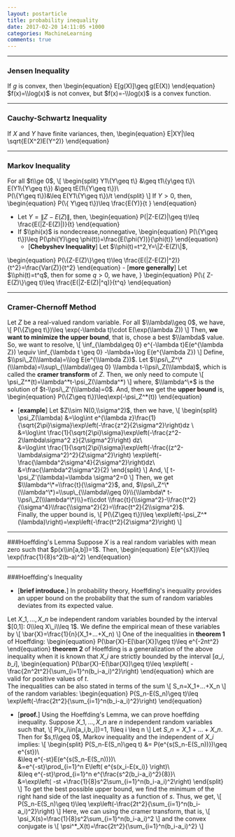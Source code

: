 ```yaml
---
layout: postarticle
title: probability inequality
date: 2017-02-20 14:11:05 +1000
categories: MachineLearning
comments: true
---
```

***
### Jensen Inequality ###
If $g$ is convex, then 
\\begin{equation}
    E[g(X)]\\geq g(E(X))
\\end{equation}
$f(x)=\\log(x)$ is not convex, but $f(x)=-\\log(x)$ is a convex function.  
  
      
***
### Cauchy-Schwartz Inequality ###
            
If $X$ and $Y$ have finite variances, then,
\\begin{equation}
    E|XY|\\leq \\sqrt{E(X^2)E(Y^2)}
\\end{equation}

***      
### Markov Inequality   
     
For all $t\\ge 0$,
\\[
\\begin{split}
Y1\\{Y\\geq t\\} &\\geq t1\\{y\\geq t\\}\\\
E(Y1\\{Y\\geq t\\}) &\\geq tE(1\\{Y\\geq t\\})\\\
P(\\{Y\\geq t\\})&\\leq E(Y1\\{Y\\geq t\\})/t
\\end{split}
\\]
If $Y>0$, then,
\\begin{equation}
P(\\{ Y\\geq t\\})\\leq \\frac{E(Y)}{t   }
\\end{equation}
- Let $Y=\|Z-E(Z)\|$, then,
\\begin{equation}
P(\|Z-E(Z)\|\\geq t)\\leq \\frac{E(\|Z-E(Z)\|)}{t}
\\end{equation}
- If $\\phi(x)$ is nondecrease,nonnegative,
\\begin{equation}
P(\\{Y\\geq t\\})\\leq P(\\phi(Y)\\geq \\phi(t))=\\frac{E(\\phi(Y))}{\\phi(t)}
\\end{equation}
    - [**Chebyshev Inequality**] Let $\\phi(t)=t^2,Y=\|Z-E(Z)\|$,

\\begin{equation}
P(\\{Z-E(Z)\\}\\geq t)\\leq \\frac{E(\|Z-E(Z)\|^2)}{t^2}=\\frac{Var(Z)}{t^2}
\\end{equation}
    - [**more generally**]  Let $\\phi(t)=t^q$, then for some $q>0$, we have,
}
\\begin{equation}
P(\\{ Z-E(Z)\\}\\geq t)\\leq \\frac{E(\|Z-E(Z)\|^q)}{t^q}
\\end{equation}


***
### Cramer-Chernoff Method      

Let $Z$ be a real-valued random variable. For all $\\lambda\\geq 0$, we have,
\\[
P(\\{Z\\geq t\\})\\leq \\exp(-\\lambda t)\\cdot E(\\exp(\\lambda Z))
\\]
Then, **we want to minimize the upper bound**, that is, chose a best $\\lambda$ value.
So, we want to resolve,
\\[
\\inf\_{\\lambda\\geq 0} e^{-\\lambda t}E(e^{\\lambda Z}) \\equiv \\inf\_{\\lambda t \\geq 0} -\\lambda+\\log E(e^{\\lambda Z})
\\]
Define, $\\psi\_Z(\\lambda)=\\log E(e^{\\lambda Z})$. Let $\\psi\_Z^\*(\\lambda)=\\sup\_{\\lambda\\geq 0} \\lambda t-\\psi\_Z(\\lambda)$, which is called the **cramer transform** of $Z$. Then, we only need to compute 
\\[
\\psi\_Z^\*(t)=\\lambda^\*t-\\psi\_Z(\\lambda^\*)
\\]
where, $\\lambda^\*$ is the solution of $t-\\psi\_Z'(\\lambda)=0$. And, then we get the **upper bound** is,
\\begin{equation}
P(\\{Z\\geq t\\})\\leq\\exp(-\\psi\_Z^\*(t))
\\end{equation}

- [**example**]  Let $Z\\sim N(0,\\sigma^2)$, then we have,
\\[
\\begin{split}
\\psi\_Z(\\lambda) &=\\log\\int e^{\\lambda z}\\frac{1}{\\sqrt{2\\pi}\\sigma}\\exp\\left(-\\frac{z^2}{2\\sigma^2}\\right)dz \\\
&=\\log\\int \\frac{1}{\\sqrt{2\\pi}\\sigma}\\exp\\left(-\\frac{z^2-2\\lambda\\sigma^2 z}{2\\sigma^2}\\right) dz\\\
&=\\log\\int \\frac{1}{\\sqrt{2\\pi}\\sigma}\\exp\\left(-\\frac{(z^2-\\lambda\\sigma^2)^2}{2\\sigma^2}\\right) \\exp\\left(-\\frac{\\lambda^2\\sigma^4}{2\\sigma^2}\\right)dz\\\
&=\\frac{\\lambda^2\\sigma^2}{2}
\\end{split}
\\]
And,
\\[
t-\\psi\_Z'(\\lambda)=\\lambda \\sigma^2=0
\\]
Then, we get $\\lambda^\*=\\frac{t}{\\sigma^2}$, and, $\\psi\_Z^\*(\\lambda^\*)=\\sup\_{\\lambda\\geq 0}\\{\\lambda\* t-\\psi\_Z(\\lambda^\*)\\}=t\\cdot \\frac{t}{\\sigma^2}-\\frac{t^2}{\\sigma^4}\\frac{\\sigma^2}{2}=\\frac{t^2}{2\\sigma^2}$.  
Finally, the upper bound is,
\\[
P(\\{Z\\geq t\\})\\leq \\exp\left(-\\psi\_Z^\*(\\lambda)\\right)=\\exp\\left(-\\frac{t^2}{2\\sigma^2}\\right)
\\]

***
###Hoeffding's Lemma
Suppose $X$ is a real random variables with mean zero such that $p(x\\in[a,b])=1$. Then,
\\begin{equation}
E(e^{sX})\\leq \\exp(\\frac{1}{8}s^2(b-a)^2)
\\end{equation}

***
###Hoeffding's Inequality  
- [**brief introduce.**] In probability theory, Hoeffding's inequality provides an upper bound on the probability that the sum of random variables deviates from its expected value.  

Let $X\_1,...,X\_n$ be independent random variables bounded by the interval $[0,1]: 0\\leq X\_i\\leq 1$. We define the empirical mean of these variables by 
\\[
\\bar{X}=\\frac{1}{n}(X\_1+...+X\_n)
\\] 
One of the inequalities in **theorem 1** of Hoeffding:
\\begin{equation}
P(\\bar{X}-E[\\bar{X}]\\geq t)\\leq e^{-2nt^2}
\\end{equation}
**theorem 2** of Hoeffding is a generalization of the above inequality when it is known that $X\_i$ are strictly bounded by the interval $[a\_i,b\_i]$,
\\begin{equation}
P(\\bar{X}-E(\\bar{X})\\geq t)\\leq \\exp\\left( -\\frac{2n^2t^2}{\\sum\_{i=1}^n(b\_i-a\_i)^2}\\right)
\\end{equation}
which are valid for positive values of $t$.  
The inequalities can be also stated in terms of the sum
\\[
S\_n=X\_1+...+X\_n
\\]
of the random variables:
\\begin{equation}
P(S\_n-E(S\_n)\\geq t)\\leq \\exp\\left(-\\frac{2t^2}{\\sum\_{i=1}^n(b\_i-a\_i)^2}\\right)
\\end{equation}
- [**proof.**] Using the Hoeffding's Lemma, we can prove hoeffding inequality. Suppose $X\_1,...,X\_n$ are $n$ independent random variables such that,
\\[
P(x\_i\\in[a\_i,b\_i])=1, 1\\leq i \\leq n
\\]
Let $S\_n=X\_1+...+X\_n$. Then for $s,t\\geq 0$, Markov inequality and the independent of $X\_i$ implies:
\\[
\\begin{split}
P(S\_n-E(S\_n)\\geq t) &= P(e^{s(S\_n-E(S\_n))})\\geq e^{st})\\\
&\\leq e^{-st}E(e^{s(S\_n-E(S\_n))})\\\
&=e^{-st}\\prod\_{i=1}^n E\\left( e^{s(x\_i-E(x\_i)} \\right)\\\
&\\leq e^{-st}\\prod\_{i=1}^n e^{\\frac{s^2(b\_i-a\_i)^2}{8}}\\\
&=\\exp\\left( -st +\\frac{1}{8}s^2\\sum\_{i=1}^n(b\_i-a\_i)^2\\right)
\\end{split}
\\]
To get the best possible upper bound, we find the minimum of the right hand side of the last inequality as a function of $s$. Thus, we get,
\\[
P(S\_n-E(S\_n)\\geq t)\\leq \\exp\\left(-\\frac{2t^2}{\\sum\_{i=1}^n(b\_i-a\_i)^2}\\right)
\\]
Here, we can using the cramer transform, that is,
\\[
\\psi\_X(s)=\\frac{1}{8}s^2\\sum\_{i=1}^n(b\_i-a\_i)^2
\\]
and the convex conjugate is
\\[
\\psi^*\_X(t)=\\frac{2t^2}{\\sum\_{i=1}^n(b\_i-a\_i)^2}
\\]
